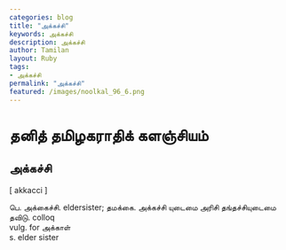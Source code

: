 ```yaml
---  
categories: blog  
title: "அக்கச்சி"
keywords: அக்கச்சி  
description: அக்கச்சி
author: Tamilan  
layout: Ruby  
tags:     
- அக்கச்சி
permalink: "அக்கச்சி"  
featured: /images/noolkal_96_6.png  
--- 
```

# தனித் தமிழகராதிக் களஞ்சியம்
## அக்கச்சி

[ akkacci ]  
  
பெ. அக்கைச்சி. eldersister; தமக்கை. அக்கச்சி யுடைமை அரிசி தங்தச்சியுடைமை தவிடு. colloq  
vulg. for அக்காள்  
s. elder sister